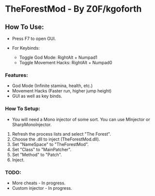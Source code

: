 # TheForestMod - By Z0F/kgoforth

## How To Use:
* Press F7 to open GUI.

* For Keybinds:
  - Toggle God Mode: RightAlt + Numpad1
  - Toggle Movement Hacks: RightAlt + Numpad0

### Features:
* God Mode (Infinite stamina, health, etc.)
* Movement Hacks (Faster run, higher jump height)
* GUI as well as key binds.

### How To Setup:
* You will need a Mono injector of some sort. You can use MInjector or SharpMonoInjector.
1. Refresh the process lists and select "The Forest".
2. Choose the .dll to inject (TheForestMod.dll).
3. Set "NameSpace" to "TheForestMod".
4. Set "Class" to "MainPatcher".
5. Set "Method" to "Patch".
6. Inject.

### TODO:
* More cheats - In progress.
* Custom injector - In progress.
